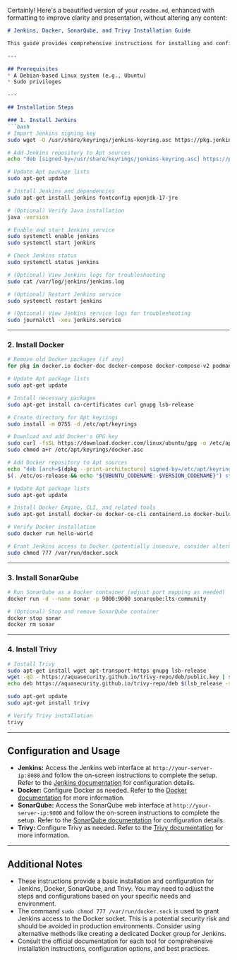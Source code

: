 Certainly! Here's a beautified version of your `readme.md`, enhanced with formatting to improve clarity and presentation, without altering any content:

```markdown
# Jenkins, Docker, SonarQube, and Trivy Installation Guide

This guide provides comprehensive instructions for installing and configuring Jenkins, Docker, SonarQube, and Trivy on a Debian-based Linux system.

---

## Prerequisites
* A Debian-based Linux system (e.g., Ubuntu)
* Sudo privileges

---

## Installation Steps

### 1. Install Jenkins
```bash
# Import Jenkins signing key
sudo wget -O /usr/share/keyrings/jenkins-keyring.asc https://pkg.jenkins.io/debian/jenkins.io-2023.key

# Add Jenkins repository to Apt sources
echo "deb [signed-by=/usr/share/keyrings/jenkins-keyring.asc] https://pkg.jenkins.io/debian binary/" | sudo tee /etc/apt/sources.list.d/jenkins.list > /dev/null

# Update Apt package lists
sudo apt-get update

# Install Jenkins and dependencies
sudo apt-get install jenkins fontconfig openjdk-17-jre

# (Optional) Verify Java installation
java -version

# Enable and start Jenkins service
sudo systemctl enable jenkins
sudo systemctl start jenkins

# Check Jenkins status
sudo systemctl status jenkins

# (Optional) View Jenkins logs for troubleshooting
sudo cat /var/log/jenkins/jenkins.log

# (Optional) Restart Jenkins service
sudo systemctl restart jenkins

# (Optional) View Jenkins service logs for troubleshooting
sudo journalctl -xeu jenkins.service
```

---

### 2. Install Docker
```bash
# Remove old Docker packages (if any)
for pkg in docker.io docker-doc docker-compose docker-compose-v2 podman-docker containerd runc; do sudo apt-get remove $pkg; done

# Update Apt package lists
sudo apt-get update

# Install necessary packages
sudo apt-get install ca-certificates curl gnupg lsb-release

# Create directory for Apt keyrings
sudo install -m 0755 -d /etc/apt/keyrings

# Download and add Docker's GPG key
sudo curl -fsSL https://download.docker.com/linux/ubuntu/gpg -o /etc/apt/keyrings/docker.asc
sudo chmod a+r /etc/apt/keyrings/docker.asc

# Add Docker repository to Apt sources
echo "deb [arch=$(dpkg --print-architecture) signed-by=/etc/apt/keyrings/docker.asc] https://download.docker.com/linux/ubuntu \\
$(. /etc/os-release && echo "${UBUNTU_CODENAME:-$VERSION_CODENAME}") stable" | sudo tee /etc/apt/sources.list.d/docker.list > /dev/null

# Update Apt package lists
sudo apt-get update

# Install Docker Engine, CLI, and related tools
sudo apt-get install docker-ce docker-ce-cli containerd.io docker-buildx-plugin docker-compose-plugin

# Verify Docker installation
sudo docker run hello-world

# Grant Jenkins access to Docker (potentially insecure, consider alternatives)
sudo chmod 777 /var/run/docker.sock
```

---

### 3. Install SonarQube
```bash
# Run SonarQube as a Docker container (adjust port mapping as needed)
docker run -d --name sonar -p 9000:9000 sonarqube:lts-community

# (Optional) Stop and remove SonarQube container
docker stop sonar
docker rm sonar
```

---

### 4. Install Trivy
```bash
# Install Trivy
sudo apt-get install wget apt-transport-https gnupg lsb-release
wget -qO - https://aquasecurity.github.io/trivy-repo/deb/public.key | sudo apt-key add -
echo deb https://aquasecurity.github.io/trivy-repo/deb $(lsb_release -sc) main | sudo tee -a /etc/apt/sources.list.d/trivy.list

sudo apt-get update
sudo apt-get install trivy

# Verify Trivy installation
trivy
```

---

## Configuration and Usage

* **Jenkins:** Access the Jenkins web interface at `http://your-server-ip:8080` and follow the on-screen instructions to complete the setup. Refer to the [Jenkins documentation](https://www.jenkins.io/doc/) for configuration details.
* **Docker:** Configure Docker as needed. Refer to the [Docker documentation](https://docs.docker.com/) for more information.
* **SonarQube:** Access the SonarQube web interface at `http://your-server-ip:9000` and follow the on-screen instructions to complete the setup. Refer to the [SonarQube documentation](https://docs.sonarqube.org/) for configuration details.
* **Trivy:** Configure Trivy as needed. Refer to the [Trivy documentation](https://aquasecurity.github.io/trivy/v0.42.0/) for more information.

---

## Additional Notes

* These instructions provide a basic installation and configuration for Jenkins, Docker, SonarQube, and Trivy. You may need to adjust the steps and configurations based on your specific needs and environment.
* The command `sudo chmod 777 /var/run/docker.sock` is used to grant Jenkins access to the Docker socket. This is a potential security risk and should be avoided in production environments. Consider using alternative methods like creating a dedicated Docker group for Jenkins.
* Consult the official documentation for each tool for comprehensive installation instructions, configuration options, and best practices.
```

